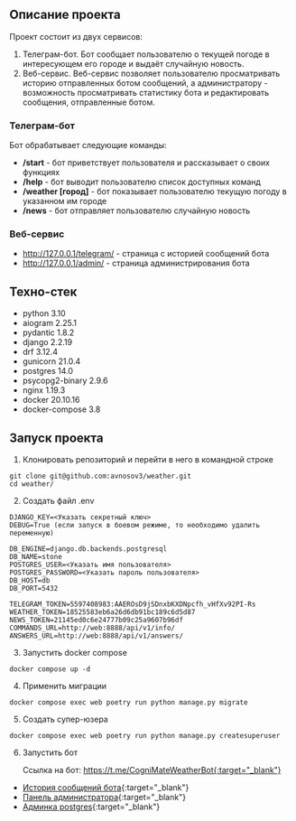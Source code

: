 ## Описание проекта

Проект состоит из двух сервисов:
 1. Телеграм-бот. Бот сообщает пользователю о текущей погоде в интересующем его городе и выдаёт случайную новость.
 2. Веб-сервис. Веб-сервис позволяет пользователю просматривать историю отправленных ботом сообщений, а администратору - возможность просматривать статистику бота и редактировать сообщения, отправленные ботом.

### Телеграм-бот
Бот обрабатывает следующие команды:
* **/start** - бот приветствует пользователя и рассказывает о своих функциях
* **/help** - бот выводит пользователю список доступных команд
* **/weather [город]** - бот показывает пользователю текущую погоду в указанном им городе
* **/news** - бот отправляет пользователю случайную новость

### Веб-сервис
* http://127.0.0.1/telegram/ - страница с историей сообщений бота
* http://127.0.0.1/admin/ - страница администрирования бота


## Техно-стек

* python 3.10
* aiogram 2.25.1
* pydantic 1.8.2
* django 2.2.19
* drf 3.12.4
* gunicorn 21.0.4
* postgres 14.0
* psycopg2-binary 2.9.6
* nginx 1.19.3
* docker 20.10.16
* docker-compose 3.8

## Запуск проекта

1. Клонировать репозиторий и перейти в него в командной строке
```
git clone git@github.com:avnosov3/weather.git
cd weather/
```
2. Создать файл .env
```
DJANGO_KEY=<Указать секретный ключ>
DEBUG=True (если запуск в боевом режиме, то необходимо удалить переменную)

DB_ENGINE=django.db.backends.postgresql
DB_NAME=stone
POSTGRES_USER=<Указать имя пользователя>
POSTGRES_PASSWORD=<Указать пароль пользователя>
DB_HOST=db
DB_PORT=5432

TELEGRAM_TOKEN=5597408983:AAEROsD9jSDnxbKXDNpcfh_vHfXv92PI-Rs
WEATHER_TOKEN=18525583eb6a26d6db91bc189c6d5d87
NEWS_TOKEN=21145ed0c6e24777b09c25a9607b96df
COMMANDS_URL=http://web:8888/api/v1/info/
ANSWERS_URL=http://web:8888/api/v1/answers/
``` 

3. Запустить docker compose
```
docker compose up -d
```
4. Применить миграции
```
docker compose exec web poetry run python manage.py migrate
```
5. Создать супер-юзера
```
docker compose exec web poetry run python manage.py createsuperuser
```
6. Запустить бот  
  
    Ссылка на бот: https://t.me/CogniMateWeatherBot{:target="_blank"}
  
  
* [История сообщений бота](http://127.0.0.1/telegram/){:target="_blank"}
* [Панель администратора](http://127.0.0.1/admin/){:target="_blank"}
* [Админка postgres](http://127.0.0.1/adminer/){:target="_blank"}
